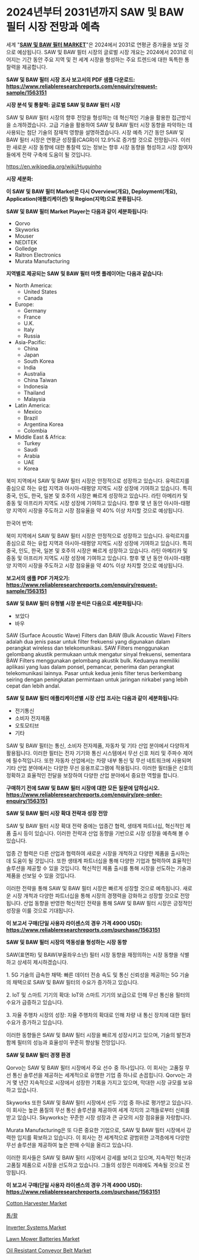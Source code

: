 <p><h1>2024년부터 2031년까지 SAW 및 BAW 필터 시장 전망과 예측</h1></p><p>세계 "<strong><a href="https://www.reliableresearchreports.com/saw-and-baw-filters-r1563151">SAW 및 BAW 필터 MARKET</a></strong>"은 2024에서 2031로 연평균 증가율을 보일 것으로 예상됩니다. SAW 및 BAW 필터 시장의 글로벌 시장 개요는 2024에서 2031로 이어지는 기간 동안 주요 지역 및 전 세계 시장을 형성하는 주요 트렌드에 대한 독특한 통찰력을 제공합니다.</p>
<p><strong>SAW 및 BAW 필터 시장 조사 보고서의 PDF 샘플 다운로드: <a href="https://www.reliableresearchreports.com/enquiry/request-sample/1563151">https://www.reliableresearchreports.com/enquiry/request-sample/1563151</a></strong></p>
<p><strong>시장 분석 및 통찰력: 글로벌 SAW 및 BAW 필터 시장</strong></p>
<p><p>SAW 및 BAW 필터 시장의 향후 전망을 형성하는 데 혁신적인 기술을 활용한 접근방식을 소개하겠습니다. 고급 기술을 활용하여 SAW 및 BAW 필터 시장 동향을 파악하는 데 사용되는 첨단 기술의 잠재적 영향을 설명하겠습니다. 시장 예측 기간 동안 SAW 및 BAW 필터 시장은 연평균 성장률(CAGR)이 12.9%로 증가할 것으로 전망됩니다. 이러한 새로운 시장 동향에 대한 통찰력 있는 정보는 향후 시장 동향을 형성하고 시장 참여자들에게 전략 구축에 도움이 될 것입니다.</p></p>
<p><a href="%7CAUTHORITHY_DOMAIN_URL%7C">https://en.wikipedia.org/wiki/Huguinho</a></p>
<p><strong>시장 세분화:</strong></p>
<p><strong>이 SAW 및 BAW 필터 Market은 다시 Overview(개요), Deployment(개요), Application(애플리케이션) 및 Region(지역)으로 분류됩니다.</strong></p>
<p><strong>SAW 및 BAW 필터 Market Player는 다음과 같이 세분화됩니다:</strong></p>
<p><ul><li>Qorvo</li><li>Skyworks</li><li>Mouser</li><li>NEDITEK</li><li>Golledge</li><li>Raltron Electronics</li><li>Murata Manufacturing</li></ul></p>
<p><strong>지역별로 제공되는 SAW 및 BAW 필터 마켓 플레이어는 다음과 같습니다:</strong></p>
<p><ul>
    <li>
        North America:
        <ul>
            <li>United States</li>
            <li>Canada</li>
        </ul>
    </li>
    <li>
        Europe:
        <ul>
            <li>Germany</li>
            <li>France</li>
            <li>U.K.</li>
            <li>Italy</li>
            <li>Russia</li>
        </ul>
    </li>
    <li>
        Asia-Pacific:
        <ul>
            <li>China</li>
            <li>Japan</li>
            <li>South Korea</li>
            <li>India</li>
            <li>Australia</li>
            <li>China Taiwan</li>
            <li>Indonesia</li>
            <li>Thailand</li>
            <li>Malaysia</li>
        </ul>
    </li>
    <li>
        Latin America:
        <ul>
            <li>Mexico</li>
            <li>Brazil</li>
            <li>Argentina Korea</li>
            <li>Colombia</li>
        </ul>
    </li>
    <li>
        Middle East & Africa:
        <ul>
            <li>Turkey</li>
            <li>Saudi</li>
            <li>Arabia</li>
            <li>UAE</li>
            <li>Korea</li>
        </ul>
    </li>
    </ul></p>
<p><p>북미 지역에서 SAW 및 BAW 필터 시장은 안정적으로 성장하고 있습니다. 유럭르지를 중심으로 하는 유럽 지역과 아시아-태평양 지역도 시장 성장에 기여하고 있습니다. 특히 중국, 인도, 한국, 일본 및 호주의 시장은 빠르게 성장하고 있습니다. 라틴 아메리카 및 중동 및 아프리카 지역도 시장 성장에 기여하고 있습니다. 향후 몇 년 동안 아시아-태평양 지역이 시장을 주도하고 시장 점유율을 약 40% 이상 차지할 것으로 예상됩니다.</p><p>한국어 번역:</p><p>북미 지역에서 SAW 및 BAW 필터 시장은 안정적으로 성장하고 있습니다. 유럭르지를 중심으로 하는 유럽 지역과 아시아-태평양 지역도 시장 성장에 기여하고 있습니다. 특히 중국, 인도, 한국, 일본 및 호주의 시장은 빠르게 성장하고 있습니다. 라틴 아메리카 및 중동 및 아프리카 지역도 시장 성장에 기여하고 있습니다. 향후 몇 년 동안 아시아-태평양 지역이 시장을 주도하고 시장 점유율을 약 40% 이상 차지할 것으로 예상됩니다.</p></p>
<p><strong>보고서의 샘플 PDF 가져오기: <a href="https://www.reliableresearchreports.com/enquiry/request-sample/1563151">https://www.reliableresearchreports.com/enquiry/request-sample/1563151</a></strong></p>
<p><strong>SAW 및 BAW 필터 유형별 시장 분석은 다음으로 세분화됩니다:</strong></p>
<p><ul><li>보았다</li><li>바우</li></ul></p>
<p><p>SAW (Surface Acoustic Wave) Filters dan BAW (Bulk Acoustic Wave) Filters adalah dua jenis pasar untuk filter frekuensi yang digunakan dalam perangkat wireless dan telekomunikasi. SAW Filters menggunakan gelombang akustik permukaan untuk mengatur sinyal frekuensi, sementara BAW Filters menggunakan gelombang akustik bulk. Keduanya memiliki aplikasi yang luas dalam ponsel, pemancar, penerima dan perangkat telekomunikasi lainnya. Pasar untuk kedua jenis filter terus berkembang seiring dengan peningkatan permintaan untuk jaringan nirkabel yang lebih cepat dan lebih andal.</p></p>
<p><strong>SAW 및 BAW 필터 애플리케이션별 시장 산업 조사는 다음과 같이 세분화됩니다:</strong></p>
<p><ul><li>전기통신</li><li>소비자 전자제품</li><li>오토모티브</li><li>기타</li></ul></p>
<p><p>SAW 및 BAW 필터는 통신, 소비자 전자제품, 자동차 및 기타 산업 분야에서 다양하게 활용됩니다. 이러한 필터는 전자 기기와 통신 시스템에서 무선 신호 처리 및 주파수 제어에 필수적입니다. 또한 자동차 산업에서는 차량 내부 통신 및 무선 네트워크에 사용되며 기타 산업 분야에서는 다양한 무선 응용프로그램에 적용됩니다. 이러한 필터들은 신호의 정확하고 효율적인 전달을 보장하여 다양한 산업 분야에서 중요한 역할을 합니다.</p></p>
<p><strong>구매하기 전에 SAW 및 BAW 필터 시장에 대한 모든 질문에 답하십시오. <a href="https://www.reliableresearchreports.com/enquiry/pre-order-enquiry/1563151">https://www.reliableresearchreports.com/enquiry/pre-order-enquiry/1563151</a></strong></p>
<p><strong>SAW 및 BAW 필터 시장 확대 전략과 성장 전망</strong></p>
<p><p>SAW 및 BAW 필터 시장 확대 전략 중에는 업종간 협력, 생태계 파트너십, 혁신적인 제품 출시 등이 있습니다. 이러한 전략과 산업 동향을 기반으로 시장 성장을 예측해 볼 수 있습니다. </p><p>업종 간 협력은 다른 산업과 협력하여 새로운 시장을 개척하고 다양한 제품을 출시하는 데 도움이 될 것입니다. 또한 생태계 파트너십을 통해 다양한 기업과 협력하여 효율적인 솔루션을 제공할 수 있을 것입니다. 혁신적인 제품 출시를 통해 시장을 선도하는 기술과 제품을 선보일 수 있을 것입니다. </p><p>이러한 전략을 통해 SAW 및 BAW 필터 시장은 빠르게 성장할 것으로 예측됩니다. 새로운 시장 개척과 다양한 파트너십을 통해 시장의 경쟁력을 강화하고 성장할 것으로 전망됩니다. 산업 동향을 반영한 혁신적인 전략을 통해 SAW 및 BAW 필터 시장은 긍정적인 성장을 이룰 것으로 기대됩니다.</p></p>
<p><strong>이 보고서 구매(단일 사용자 라이센스의 경우 가격 4900 USD): <a href="https://www.reliableresearchreports.com/purchase/1563151">https://www.reliableresearchreports.com/purchase/1563151</a></strong></p>
<p><strong>SAW 및 BAW 필터 시장의 역동성을 형성하는 시장 동향</strong></p>
<p><p>SAW(표면파) 및 BAW(부울좌우소년) 필터 시장 동향을 재정의하는 시장 동향을 식별하고 상세히 제시하겠습니다.</p><p>1. 5G 기술의 급속한 채택: 빠른 데이터 전송 속도 및 통신 신뢰성을 제공하는 5G 기술의 채택으로 SAW 및 BAW 필터의 수요가 증가하고 있습니다.</p><p>2. IoT 및 스마트 기기의 확대: IoT와 스마트 기기의 보급으로 인해 무선 통신용 필터의 수요가 급증하고 있습니다.</p><p>3. 자율 주행차 시장의 성장: 자율 주행차의 확대로 인해 차량 내 통신 장치에 대한 필터 수요가 증가하고 있습니다.</p><p>이러한 동향들은 SAW 및 BAW 필터 시장을 빠르게 성장시키고 있으며, 기술의 발전과 함께 필터의 성능과 효율성이 꾸준히 향상될 전망입니다.</p></p>
<p><strong>SAW 및 BAW 필터 경쟁 환경</strong></p>
<p><p>Qorvo는 SAW 및 BAW 필터 시장에서 주요 선수 중 하나입니다. 이 회사는 고품질 무선 통신 솔루션을 제공하는 세계적으로 유명한 기업 중 하나로 손꼽힙니다. Qorvo는 과거 몇 년간 지속적으로 시장에서 성장한 기록을 가지고 있으며, 막대한 시장 규모를 보유하고 있습니다.</p><p>Skyworks 또한 SAW 및 BAW 필터 시장에서 선두 기업 중 하나로 평가받고 있습니다. 이 회사는 높은 품질의 무선 통신 솔루션을 제공하여 세계 각지의 고객들로부터 신뢰를 받고 있습니다. Skyworks는 꾸준한 시장 성장과 큰 규모의 시장 점유율을 자랑합니다.</p><p>Murata Manufacturing은 또 다른 중요한 기업으로, SAW 및 BAW 필터 시장에서 강력한 입지를 확보하고 있습니다. 이 회사는 전 세계적으로 광범위한 고객층에게 다양한 무선 솔루션을 제공하여 높은 판매 수익을 올리고 있습니다.</p><p>이러한 회사들은 SAW 및 BAW 필터 시장에서 강세를 보이고 있으며, 지속적인 혁신과 고품질 제품으로 시장을 선도하고 있습니다. 그들의 성장은 미래에도 계속될 것으로 전망됩니다.</p></p>
<p><strong>이 보고서 구매(단일 사용자 라이센스의 경우 가격 4900 USD): <a href="https://www.reliableresearchreports.com/purchase/1563151">https://www.reliableresearchreports.com/purchase/1563151</a></strong></p>
<p><p><a href="https://medium.com/@samantha.welch56767/global-cotton-harvester-market-analysis-trends-forecasts-and-growth-opportunities-2024-2031-fdcc784a4798">Cotton Harvester Market</a></p><p><a href="https://github.com/sougarounis/Market-Research-Report-List-5/blob/main/330539088355.md">톱/활</a></p><p><a href="https://www.linkedin.com/pulse/et-sector-types-applications-market-player-strategies-xj6le?trackingId=X1G5bfJCTGadyvPl0QiV9w%3D%3D">Inverter Systems Market</a></p><p><a href="https://www.linkedin.com/pulse/lawn-mower-batteries-market-global-regional-analysis-focus-b3lue?trackingId=VKVHXQxAQ0y4vt9C6cZVug%3D%3D">Lawn Mower Batteries Market</a></p><p><a href="https://medium.com/@liam.mcgrath5645/global-oil-resistant-conveyor-belt-market-exploring-market-share-market-trends-and-future-growth-11188939ea33">Oil Resistant Conveyor Belt Market</a></p></p>